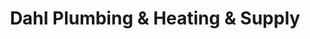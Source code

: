 ---
title: "Dahl Plumbing & Heating & Supply"
url: /denver/dahl-plumbing-and-heating-and-supply/
shop: doityourself
---